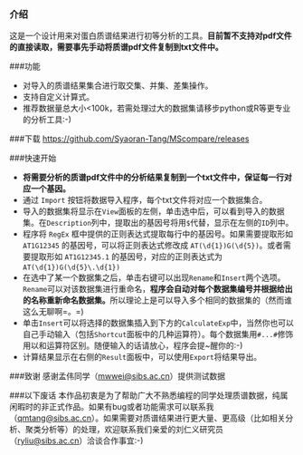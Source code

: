 ### 介绍

这是一个设计用来对蛋白质谱结果进行初等分析的工具。<b>目前暂不支持对pdf文件的直接读取，需要事先手动将质谱pdf文件复制到txt文件中。</b>

###功能
* 对导入的质谱结果集合进行取交集、并集、差集操作。
* 支持自定义计算式。
* 推荐数据量总大小<100k，若需处理过大的数据集请移步python或R等更专业的分析工具:-)

###下载
https://github.com/Syaoran-Tang/MScompare/releases

###快速开始
* <b>将需要分析的质谱pdf文件中的分析结果复制到一个txt文件中，保证每一行对应一个基因。</b>
* 通过 `Import` 按钮将数据导入程序，每个txt文件将对应一个数据集合。
* 导入的数据集将显示在`View`面板的左侧，单击选中后，可以看到导入的数据集。在`Description`列中，提取出的基因号将用`$`代替，显示在左侧的`ID`列中。
* 程序将 `RegEx` 框中提供的正则表达式提取每行中的基因号。如果需要提取形如 `AT1G12345` 的基因号，可以将正则表达式修改成 `AT(\d{1})G(\d{5})`。或者需要提取形如 `AT1G12345.1` 的基因号，对应的正则表达式为 `AT(\d{1})G(\d{5}\.\d{1})`
* 在选中了某一个数据集之后，单击右键可以出现`Rename`和`Insert`两个选项。`Rename`可以对该数据集进行重命名，<b>程序会自动对每个数据集编号并根据给出的名称重新命名数据集。</b>所以理论上是可以导入多个相同的数据集的（然而谁这么无聊啊=。=)
* 单击`Insert`可以将选择的数据集插入到下方的`CalculateExp`中，当然你也可以自己手动输入（包括`Shortcut`面板中的几种运算符）。每个数据集用`#...#`修饰用以和运算符区别。随便输入的话请放心，程序会提~醒你的:-)
* 计算结果显示在右侧的`Result`面板中，可以使用`Export`将结果导出。

###致谢
感谢孟伟同学（mwwei@sibs.ac.cn）提供测试数据

###以下废话
本作品初衷是为了帮助广大不熟悉编程的同学处理质谱数据，纯属闲暇时的非正式作品。如果有bug或者功能需求可以联系我（qmtang@sibs.ac.cn）。如果需要对质谱结果进行更大量、更高级（比如相关分析、聚类分析等）的处理，欢迎联系我们亲爱的刘仁义研究员（ryliu@sibs.ac.cn）洽谈合作事宜:-)

